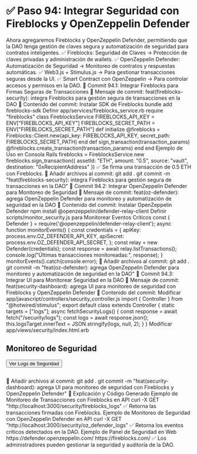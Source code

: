 # ✅ Paso 94: Integrar Seguridad con Fireblocks y OpenZeppelin Defender

Ahora agregaremos Fireblocks y OpenZeppelin Defender, permitiendo que la DAO tenga gestión de claves segura y automatización de seguridad para contratos inteligentes.
✅ Fireblocks: Seguridad de Claves → Protección de claves privadas y administración de wallets.
✅ OpenZeppelin Defender: Automatización de Seguridad → Monitoreo de contratos y respuestas automáticas.
✅ Web3.js + Stimulus.js → Para gestionar transacciones seguras desde la UI.
✅ Smart Contract con OpenZeppelin → Para controlar accesos y permisos en la DAO.
📌 Commit 94.1: Integrar Fireblocks para Firmas Seguras de Transacciones
🔹 Mensaje de commit:
feat(fireblocks-security): integra Fireblocks para gestión segura de transacciones en la DAO
🔹 Contenido del commit:
Instalar SDK de Fireblocks
bundle add fireblocks-sdk
Definir app/services/fireblocks_service.rb
require "fireblocks"
class FireblocksService
  FIREBLOCKS_API_KEY = ENV["FIREBLOCKS_API_KEY"]
  FIREBLOCKS_SECRET_PATH = ENV["FIREBLOCKS_SECRET_PATH"]
  def initialize
    @fireblocks = Fireblocks::Client.new(api_key: FIREBLOCKS_API_KEY, secret_path: FIREBLOCKS_SECRET_PATH)
  end
  def sign_transaction(transaction_params)
    @fireblocks.create_transaction(transaction_params)
  end
end
Ejemplo de Uso en Consola Rails
fireblocks = FireblocksService.new
fireblocks.sign_transaction({
  assetId: "ETH",
  amount: "0.5",
  source: "vault",
  destination: "0xRecipientAddress"
})
✅ Se firma una transacción de 0.5 ETH con Fireblocks.
🔹 Añadir archivos al commit:
git add .
git commit -m "feat(fireblocks-security): integra Fireblocks para gestión segura de transacciones en la DAO"
📌 Commit 94.2: Integrar OpenZeppelin Defender para Monitoreo de Seguridad
🔹 Mensaje de commit:
feat(oz-defender): agrega OpenZeppelin Defender para monitoreo y automatización de seguridad en la DAO
🔹 Contenido del commit:
Instalar OpenZeppelin Defender
npm install @openzeppelin/defender-relay-client
Definir scripts/monitor_security.js para Monitorear Eventos Críticos
const { Defender } = require('@openzeppelin/defender-relay-client');
async function monitorEvents() {
  const credentials = {
    apiKey: process.env.OZ_DEFENDER_API_KEY,
    apiSecret: process.env.OZ_DEFENDER_API_SECRET,
  };
  const relay = new Defender(credentials);
  const response = await relay.listTransactions();
  console.log("Últimas transacciones monitoreadas:", response);
}
monitorEvents().catch(console.error);
🔹 Añadir archivos al commit:
git add .
git commit -m "feat(oz-defender): agrega OpenZeppelin Defender para monitoreo y automatización de seguridad en la DAO"
📌 Commit 94.3: Integrar UI para Monitorear Seguridad en la DAO
🔹 Mensaje de commit:
feat(security-dashboard): agrega UI para monitoreo de seguridad con Fireblocks y OpenZeppelin Defender
🔹 Contenido del commit:
Modificar app/javascript/controllers/security_controller.js
import { Controller } from "@hotwired/stimulus";
export default class extends Controller {
  static targets = ["logs"];
  async fetchSecurityLogs() {
    const response = await fetch("/security/logs");
    const logs = await response.json();
    this.logsTarget.innerText = JSON.stringify(logs, null, 2);
  }
}
Modificar app/views/security/index.html.erb
<h2>Monitoreo de Seguridad</h2>
<button data-controller="security" data-action="click->security#fetchSecurityLogs">
  Ver Logs de Seguridad
</button>
<pre data-security-target="logs"></pre>
🔹 Añadir archivos al commit:
git add .
git commit -m "feat(security-dashboard): agrega UI para monitoreo de seguridad con Fireblocks y OpenZeppelin Defender"
📝 Explicación y Código Generado
Ejemplo de Monitoreo de Transacciones con Fireblocks en API
curl -X GET "http://localhost:3000/security/fireblocks_logs"
✅ Retorna las transacciones firmadas con Fireblocks.
Ejemplo de Monitoreo de Seguridad con OpenZeppelin Defender en API
curl -X GET "http://localhost:3000/security/oz_defender_logs"
✅ Retorna los eventos críticos detectados en la DAO.
Ejemplo de Panel de Seguridad en Web
https://defender.openzeppelin.com/
https://fireblocks.com/
✅ Los administradores pueden gestionar la seguridad y auditoría de la DAO.
